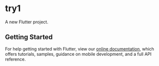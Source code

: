 # try1

A new Flutter project.

## Getting Started


For help getting started with Flutter, view our 
[online documentation](https://flutter.dev/docs), which offers tutorials, 
samples, guidance on mobile development, and a full API reference.
